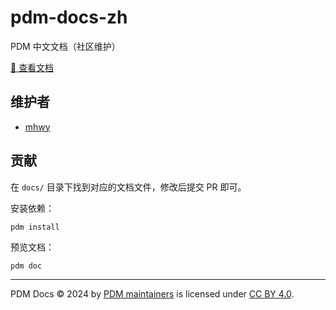 # pdm-docs-zh

PDM 中文文档（社区维护）

[📖 查看文档](https://pdm-project.org/zh)

## 维护者

- [mhwy](https://github.com/522247020)

## 贡献

在 `docs/` 目录下找到对应的文档文件，修改后提交 PR 即可。

安装依赖：

```
pdm install
```

预览文档：

```
pdm doc
```

* * *

PDM Docs © 2024 by [PDM maintainers][1] is licensed under [CC BY 4.0][2].

[1]: https://github.com/pdm-project
[2]: https://creativecommons.org/licenses/by/4.0/
